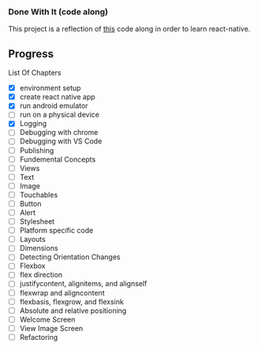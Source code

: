 ### Done With It (code along)
This project is a reflection of [this](https://www.youtube.com/watch?v=0-S5a0eXPoc&t=2246s) code along in order to learn react-native.

## Progress
List Of Chapters
- [x] environment setup
- [x] create react native app
- [x] run android emulator
- [ ] run on a physical device
- [x] Logging
- [ ] Debugging with chrome
- [ ] Debugging with VS Code
- [ ] Publishing
- [ ] Fundemental Concepts
- [ ] Views
- [ ] Text
- [ ] Image
- [ ] Touchables
- [ ] Button
- [ ] Alert
- [ ] Stylesheet
- [ ] Platform specific code
- [ ] Layouts
- [ ] Dimensions
- [ ] Detecting Orientation Changes
- [ ] Flexbox
- [ ] flex direction
- [ ] justifycontent, alignitems, and alignself
- [ ] flexwrap and aligncontent
- [ ] flexbasis, flexgrow, and flexsink
- [ ] Absolute and relative positioning
- [ ] Welcome Screen
- [ ] View Image Screen
- [ ] Refactoring
